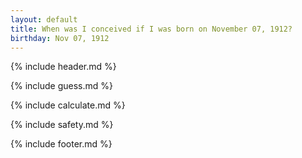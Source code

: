 ```yaml
---
layout: default
title: When was I conceived if I was born on November 07, 1912?
birthday: Nov 07, 1912
---
```


{% include header.md %}

{% include guess.md %}

{% include calculate.md %}

{% include safety.md %}

{% include footer.md %}




